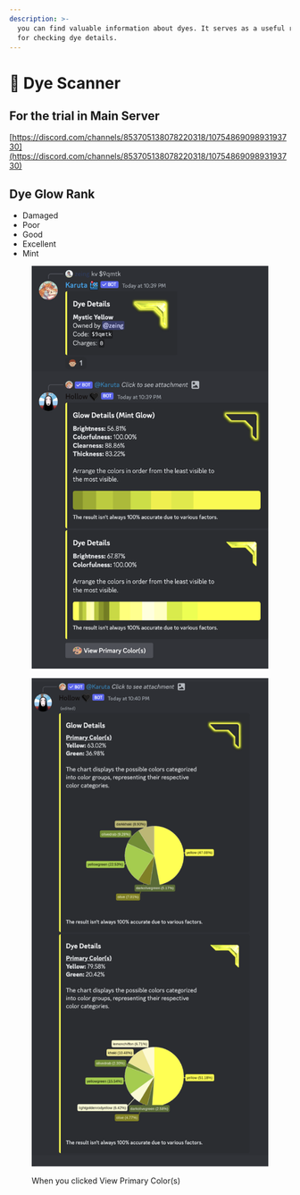 ```yaml
---
description: >-
  you can find valuable information about dyes. It serves as a useful resource
  for checking dye details.
---
```


# 🩻 Dye Scanner

## For the trial in Main Server

[https://discord.com/channels/853705138078220318/1075486909893193730](https://discord.com/channels/853705138078220318/1075486909893193730)

## Dye Glow Rank

* Damaged
* Poor
* Good
* Excellent
* Mint

<figure><img src="../.gitbook/assets/image (24).png" alt=""><figcaption></figcaption></figure>

<figure><img src="../.gitbook/assets/image (25).png" alt=""><figcaption><p>When you clicked View Primary Color(s)</p></figcaption></figure>
